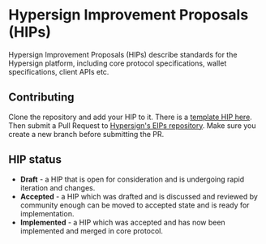 # Hypersign Improvement Proposals (HIPs)

Hypersign Improvement Proposals (HIPs) describe standards for the Hypersign platform, including core protocol specifications, wallet specifications, client APIs etc.

## Contributing

Clone the repository and add your HIP to it. There is a [template HIP here](https://github.com/hypersign-protocol/HIPs/blob/main/hip-template.md). Then submit a Pull Request to [Hypersign's EIPs repository](https://github.com/hypersign-protocol/HIPs). Make sure you create a new branch before submitting the PR.

## HIP status

* **Draft** - a HIP that is open for consideration and is undergoing rapid iteration and changes. 
* **Accepted** - a HIP which was drafted and is discussed and reviewed by community enough can be moved to accepted state and is ready for implementation. 
* **Implemented** - a HIP which was accepted and has now been implemented and merged in core protocol.

